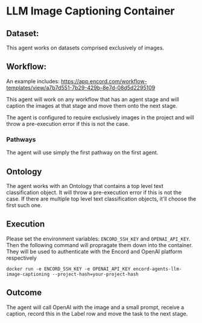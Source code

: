 # LLM Image Captioning Container

## Dataset:
This agent works on datasets comprised exclusively of images.

## Workflow: 
An example includes: https://app.encord.com/workflow-templates/view/a7b7d551-7b29-429b-8e7d-08d5d2295109

This agent will work on any workflow that has an agent stage and will caption the images at that stage and move them onto the next stage.

The agent is configured to require exclusively images in the project and will throw a pre-execution error if this is not the case.

### Pathways

The agent will use simply the first pathway on the first agent.

## Ontology

The agent works with an Ontology that contains a top level text classification object. It will throw a pre-execution error if this is not the case. If there are multiple top level text classification objects, it'll choose the first such one.

## Execution
Please set the environment variables: `ENCORD_SSH_KEY` and `OPENAI_API_KEY`. Then the following command will propragate them down into the container. They will be used to authenticate with the Encord and OpenAI platform respectively

`docker run -e ENCORD_SSH_KEY -e OPENAI_API_KEY encord-agents-llm-image-captioning --project-hash=your-project-hash`

## Outcome

The agent will call OpenAI with the image and a small prompt, receive a caption, record this in the Label row and move the task to the next stage.